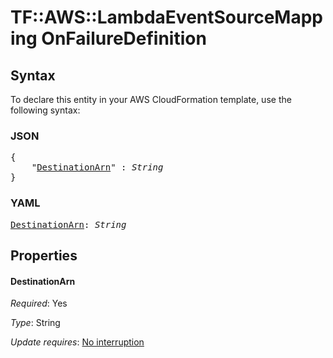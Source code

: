 # TF::AWS::LambdaEventSourceMapping OnFailureDefinition

## Syntax

To declare this entity in your AWS CloudFormation template, use the following syntax:

### JSON

<pre>
{
    "<a href="#destinationarn" title="DestinationArn">DestinationArn</a>" : <i>String</i>
}
</pre>

### YAML

<pre>
<a href="#destinationarn" title="DestinationArn">DestinationArn</a>: <i>String</i>
</pre>

## Properties

#### DestinationArn

_Required_: Yes

_Type_: String

_Update requires_: [No interruption](https://docs.aws.amazon.com/AWSCloudFormation/latest/UserGuide/using-cfn-updating-stacks-update-behaviors.html#update-no-interrupt)

